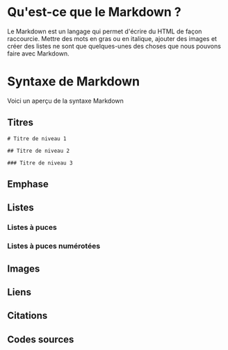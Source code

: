 Qu'est-ce que le Markdown ?
======================
Le Markdown est un langage qui permet d'écrire du HTML de façon raccourcie.
Mettre des mots en gras ou en italique, ajouter des images et créer des listes ne sont que quelques-unes des choses que nous pouvons faire avec Markdown.

Syntaxe de Markdown
===================
Voici un aperçu de la syntaxe Markdown

Titres
------

`# Titre de niveau 1`

`## Titre de niveau 2`

`### Titre de niveau 3`

Emphase
-------

Listes
------

### Listes à puces

### Listes à puces numérotées

Images
------

Liens
-----

Citations
---------

Codes sources
-------------
